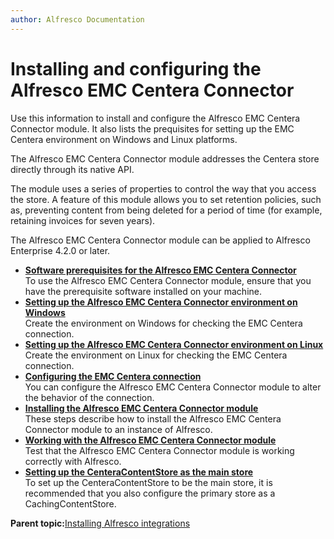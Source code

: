```yaml
---
author: Alfresco Documentation
---
```


# Installing and configuring the Alfresco EMC Centera Connector

Use this information to install and configure the Alfresco EMC Centera Connector module. It also lists the prequisites for setting up the EMC Centera environment on Windows and Linux platforms.

The Alfresco EMC Centera Connector module addresses the Centera store directly through its native API.

The module uses a series of properties to control the way that you access the store. A feature of this module allows you to set retention policies, such as, preventing content from being deleted for a period of time \(for example, retaining invoices for seven years\).

The Alfresco EMC Centera Connector module can be applied to Alfresco Enterprise 4.2.0 or later.

-   **[Software prerequisites for the Alfresco EMC Centera Connector](../concepts/centera-required-software.md)**  
To use the Alfresco EMC Centera Connector module, ensure that you have the prerequisite software installed on your machine.
-   **[Setting up the Alfresco EMC Centera Connector environment on Windows](../tasks/centera-setup-windows.md)**  
Create the environment on Windows for checking the EMC Centera connection.
-   **[Setting up the Alfresco EMC Centera Connector environment on Linux](../tasks/centera-setup-linux.md)**  
Create the environment on Linux for checking the EMC Centera connection.
-   **[Configuring the EMC Centera connection](../tasks/centera-connection-config.md)**  
You can configure the Alfresco EMC Centera Connector module to alter the behavior of the connection.
-   **[Installing the Alfresco EMC Centera Connector module](../tasks/centera-install-amp.md)**  
These steps describe how to install the Alfresco EMC Centera Connector module to an instance of Alfresco.
-   **[Working with the Alfresco EMC Centera Connector module](../tasks/centera-connector-module-test.md)**  
Test that the Alfresco EMC Centera Connector module is working correctly with Alfresco.
-   **[Setting up the CenteraContentStore as the main store](../tasks/centera-contentstore-primary.md)**  
To set up the CenteraContentStore to be the main store, it is recommended that you also configure the primary store as a CachingContentStore.

**Parent topic:**[Installing Alfresco integrations](../concepts/install-integrations-overview.md)

